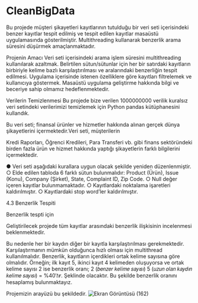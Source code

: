 # CleanBigData
Bu projede müşteri şikayetleri kayıtlarının tutulduğu bir veri seti içerisindeki benzer kayıtlar tespit edilmiş 
ve tespit edilen kayıtlar masaüstü uygulamasında gösterilmiştir. Multithreading kullanarak benzerlik arama süresini düşürmek amaçlanmaktadır.

Projenin Amacı
Veri seti içerisindeki arama işlem süresini multithreading kullanılarak azaltmak. Belirtilen sütun/sütunlar için her bir satırdaki kayıtların birbiriyle kelime bazlı karşılaştırılması ve aralarındaki benzerliğin tespit edilmesi. 
Uygulama içerisinde istenen özelliklere göre kayıtları filtrelemek ve kullanıcıya göstermek. 
Masaüstü uygulama geliştirme hakkında bilgi ve beceriye sahip olmamız hedeflenmektedir.

Verilerin Temizlenmesi
Bu projede bize verilen 1000000000 verilik kuralsız veri setindeki verilerimizi 
temizlemek için Python pandas kütüphanesini kullandık.

Bu veri seti; finansal ürünler ve hizmetler hakkında alınan
gerçek dünya şikayetlerini içermektedir.Veri seti, müşterilerin 

Kredi Raporları, Öğrenci Kredileri, Para Transferi vb. gibi 
finans sektöründeki birden fazla ürün ve hizmet hakkında 
yaptığı şikayetlerin farklı bilgilerini içermektedir.

● Veri seti aşağıdaki kurallara uygun olacak şekilde yeniden düzenlenmiştir.
○ Elde edilen tabloda 6 farklı sütun bulunmalıdır: Product (Ürün), Issue (Konu), 
Company (Şirket), State, Complaint ID, Zip Code.
○ Null değer içeren kayıtlar bulunmamaktadır.
○ Kayıtlardaki noktalama işaretleri kaldırılmıştır.
○ Kayıtlardaki stop word’ler kaldırılmıştır. 

4.3 Benzerlik Tespiti

Benzerlik tespti için

Geliştirilecek projede tüm kayıtlar arasındaki benzerlik ilişkisinin incelenmesi beklenmektedir. 

Bu nedenle her bir kaydın diğer bir kayıtla karşılaştırılması gerekmektedir. 
Karşılaştırmanın mümkün olduğunca hızlı olması için multithread kullanılmalıdır.
Benzerlik, kayıtların içerdikleri ortak kelime sayısına göre olmalıdır. Örneğin; ilk kayıt 5, ikinci kayıt 4 kelimeden 
oluşuyorsa ve ortak kelime sayısı 2 ise benzerlik oranı;
2 (𝑏𝑒𝑛𝑧𝑒𝑟 𝑘𝑒𝑙𝑖𝑚𝑒 𝑠𝑎𝑦𝚤𝑠𝚤)
5 (𝑢𝑧𝑢𝑛 𝑜𝑙𝑎𝑛 𝑘𝑎𝑦𝑑𝚤𝑛 𝑘𝑒𝑙𝑖𝑚𝑒 𝑠𝑎𝑦𝚤𝑠𝚤)
= %40′𝑡𝚤𝑟.
Şeklinde olacaktır.
Bu şekilde benzerlik oranını hesaplamış bulunmaktayız.

Projemizin arayüzü bu şekildedir.
![Ekran Görüntüsü (162)](https://user-images.githubusercontent.com/100204691/208923189-9b0fcab6-fd4e-410e-821c-a79292752675.png)





